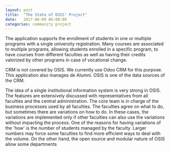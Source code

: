 ```yaml
---
layout: post
title:  "The State of OSIS' Project"
date:   2017-06-09 06:00:00
categories: community project
---
```


The application supports the enrollment of students in one or multiple programs
with a single university registration. Many courses are associated to multiple
programs, allowing students enrolled in a specific program, to have courses from
different faculties as well as having their credits valorized by other programs
in case of vocational change.

CRM is not covered by OSIS. We currently use Odoo CRM for this purpose. This
application also manages de Alumni. OSIS is one of the data sources of the CRM.

The idea of a single institutional information system is very strong in OSIS.
The features are extensively discussed  with representatives from all faculties
and the central administration. The core team is in charge of the business
processes used by all faculties. The faculties agree on what to do, but
sometimes there are variations on how to do. In these cases, the variations are
implemented only if other faculties can also use the variations without
impacting the process. One of the reasons for having variations of the 'how' is
the number of students managed by the faculty. Larger numbers may force some
faculties to find more efficient ways to deal with the volume. On the other
hand, the open source and modular nature of OSIS allow some departments 
